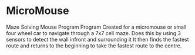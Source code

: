 # MicroMouse
Maze Solving Mouse Program
Program Created for a micromouse or small four wheel car to navigate through 
a 7x7 cell maze. 
Does this by using 3 sensors to detect the wall infront and surrounding it
It then finds the fastest route and returns to the beginning to take the fastest route to the centre.
